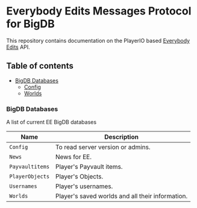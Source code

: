 # Everybody Edits Messages Protocol for BigDB
This repository contains documentation on the PlayerIO based [Everybody Edits](http://everybodyedits.com) API.

## Table of contents
- [BigDB Databases](#BigDB-Databases)
  - [Config](#config)
  - [Worlds](#worlds)

### <a id="BigDB-Database">BigDB Databases</a>
A list of current EE BigDB databases

| Name      | Description
| --- | -----------
| `Config` | To read server version or admins.
| `News` | News for EE.
| `Payvaultitems` | Player's Payvault items.
| `PlayerObjects` | Player's Objects.
| `Usernames` | Player's usernames.
| `Worlds` | Player's saved worlds and all their information.  
